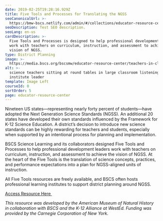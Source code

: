 ```yaml
---
date: 2019-02-25T19:28:16.929Z
title: Five Tools and Processes for Translating the NGSS
seoCanonicalUrl: >-
  https://bmw-bscs.netlify.com/admin/#/collections/educator-resource-center/five-tools
seoDescription: Test SEO description.
seoLang: en-us
cardDescription: >-
  Five Tools and Processes is designed to help professional development leaders
  work with teachers on curriculum, instruction, and assessment to achieve the
  vision of NGSS. 
type: District Planning
image: >-
  https://media.bscs.org/bscsmw/educator-resource-center/teachers-in-classroom.jpg
alt: >-
  science teachers sitting at round tables in large classroom listening to
  institute leader
template: Image Left
courseId: 0
sortOrder: 5
page: educator-resource-center
---
```

Nineteen US states—representing nearly forty percent of students—have adopted the Next Generation Science Standards (NGSS). An additional 20 states have developed their own standards influenced by the Framework for K-12 Science Education. A district’s decision to introduce new science standards can be highly rewarding for teachers and students, especially when supported by an intentional process for planning and implementation. 

BSCS Science Learning and its collaborators designed Five Tools and Processes to help professional development leaders work with teachers on curriculum, instruction, and assessment to achieve the vision of NGSS. At the heart of the Five Tools is the translation of science concepts, practices, and performance expectations into a plan for NGSS-aligned units of instruction. 

All Five Tools resources are freely available, and BSCS often hosts professional learning institutes to support district planning around NGSS.  

<a class="btn btn-outline-secondary" href="https://www.amnh.org/explore/curriculum-collections/five-tools-and-processes-for-ngss/" target="_blank" rel="noopener noreferrer">Access Resource Here&nbsp;<sup><i style="font-size: .65rem;" class="fas fa-external-link-alt"></i></sup></a>

_This resource was developed by the American Museum of Natural History in collaboration with BSCS and the K-12 Alliance at WestEd. Funding was provided by the Carnegie Corporation of New York._
